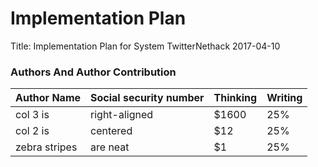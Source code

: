 # Implementation Plan

Title: Implementation Plan for System TwitterNethack
2017-04-10

### Authors And Author Contribution

| Author Name	  | Social security number	| Thinking	 | Writing	|
| ------------- |------------------------	| ---------- |--------- |
| col 3 is      | right-aligned 		      | $1600 	   |	     25%|
| col 2 is      | centered      		      |   $12 	   |		   25%|
| zebra stripes | are neat      		      |    $1 	   |		   25%|
